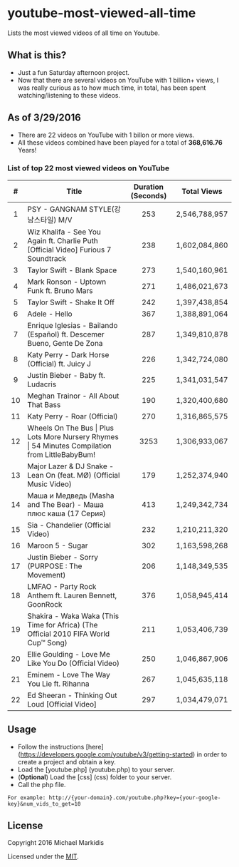# youtube-most-viewed-all-time
Lists the most viewed videos of all time on Youtube.

What is this?
-------------
- Just a fun Saturday afternoon project.
- Now that there are several videos on YouTube with 1 billion+ views, I was really curious as to how much time, in total, has been spent watching/listening to these videos.

As of 3/29/2016
---------------
- There are 22 videos on YouTube with 1 billon or more views.
- All these videos combined have been played for a total of **368,616.76** Years!

### List of top 22 most viewed videos on YouTube

| # | Title | Duration (Seconds) | Total Views |
|:-:|-------|:------------------:|:-----------:|
|1|PSY - GANGNAM STYLE(강남스타일) M/V|253|2,546,788,957|
|2|Wiz Khalifa - See You Again ft. Charlie Puth [Official Video] Furious 7 Soundtrack|238|1,602,084,860|
|3|Taylor Swift - Blank Space|273|1,540,160,961|
|4|Mark Ronson - Uptown Funk ft. Bruno Mars|271|1,486,021,673|
|5|Taylor Swift - Shake It Off|242|1,397,438,854|
|6|Adele - Hello|367|1,388,891,064|
|7|Enrique Iglesias - Bailando (Español) ft. Descemer Bueno, Gente De Zona|287|1,349,810,878|
|8|Katy Perry - Dark Horse (Official) ft. Juicy J|226|1,342,724,080|
|9|Justin Bieber - Baby ft. Ludacris|225|1,341,031,547|
|10|Meghan Trainor - All About That Bass|190|1,320,400,680|
|11|Katy Perry - Roar (Official)|270|1,316,865,575|
|12|Wheels On The Bus &#124; Plus Lots More Nursery Rhymes &#124; 54 Minutes Compilation from LittleBabyBum!|3253|1,306,933,067|
|13|Major Lazer & DJ Snake - Lean On (feat. MØ) (Official Music Video)|179|1,252,374,940|
|14|Маша и Медведь (Masha and The Bear) - Маша плюс каша (17 Серия)|413|1,249,342,734|
|15|Sia - Chandelier (Official Video)|232|1,210,211,320|
|16|Maroon 5 - Sugar|302|1,163,598,268|
|17|Justin Bieber - Sorry (PURPOSE : The Movement)|206|1,148,349,535|
|18|LMFAO - Party Rock Anthem ft. Lauren Bennett, GoonRock|376|1,058,945,414|
|19|Shakira - Waka Waka (This Time for Africa) (The Official 2010 FIFA World Cup™ Song)|211|1,053,406,739|
|20|Ellie Goulding - Love Me Like You Do (Official Video)|250|1,046,867,906|
|21|Eminem - Love The Way You Lie ft. Rihanna|267|1,045,635,118|
|22|Ed Sheeran - Thinking Out Loud [Official Video]|297|1,034,479,071|

Usage
-----
- Follow the instructions [here] (https://developers.google.com/youtube/v3/getting-started) in order to create a project and obtain a key.
- Load the [youtube.php] (youtube.php) to your server.
- (**Optional**) Load the [css] (css) folder to your server.
- Call the php file.
```
For example: http://{your-domain}.com/youtube.php?key={your-google-key}&num_vids_to_get=10
```

License
-------
Copyright 2016 Michael Markidis

Licensed under the [MIT][mitlicense].

[mitlicense]: MIT-LICENSE.txt